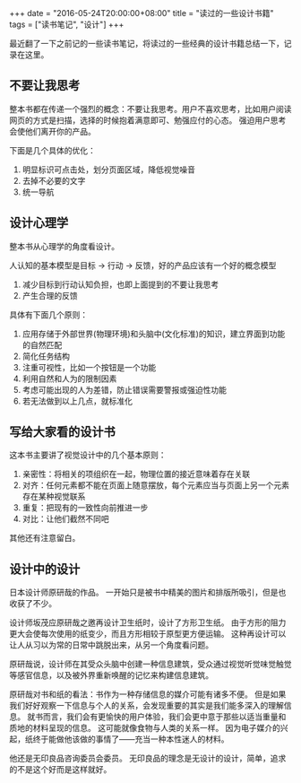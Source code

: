 +++
date = "2016-05-24T20:00:00+08:00"
title = "读过的一些设计书籍"
tags = ["读书笔记", "设计"]
+++

最近翻了一下之前记的一些读书笔记，将读过的一些经典的设计书籍总结一下，记录在这里。

## 不要让我思考

整本书都在传递一个强烈的概念：不要让我思考。用户不喜欢思考，比如用户阅读网页的方式是扫描，选择的时候抱着满意即可、勉强应付的心态。
强迫用户思考会使他们离开你的产品。

下面是几个具体的优化：

1. 明显标识可点击处，划分页面区域，降低视觉噪音
1. 去掉不必要的文字
1. 统一导航

## 设计心理学

整本书从心理学的角度看设计。

人认知的基本模型是目标 -> 行动 -> 反馈，好的产品应该有一个好的概念模型

1. 减少目标到行动认知负担，也即上面提到的不要让我思考
1. 产生合理的反馈

具体有下面几个原则：

1. 应用存储于外部世界(物理环境)和头脑中(文化标准)的知识，建立界面到功能的自然匹配
1. 简化任务结构
1. 注重可视性，比如一个按钮是一个功能
1. 利用自然和人为的限制因素
1. 考虑可能出现的人为差错，防止错误需要警报或强迫性功能
1. 若无法做到以上几点，就标准化


## 写给大家看的设计书

这本书主要讲了视觉设计中的几个基本原则：

1. 亲密性：将相关的项组织在一起，物理位置的接近意味着存在关联
1. 对齐：任何元素都不能在页面上随意摆放，每个元素应当与页面上另一个元素存在某种视觉联系
1. 重复：把现有的一致性向前推进一步
1. 对比：让他们截然不同吧

其他还有注意留白。

## 设计中的设计

日本设计师原研哉的作品。
一开始只是被书中精美的图片和排版所吸引，但是也收获了不少。

设计师坂茂应原研哉之邀再设计卫生纸时，设计了方形卫生纸。
由于方形的阻力更大会使每次使用的纸变少，而且方形相较于原型更方便运输。
这种再设计可以让人从习以为常的日常中跳脱出来，从另一个角度看问题。

原研哉说，设计师在其受众头脑中创建一种信息建筑，受众通过视觉听觉味觉触觉等感官信息，以及被外界重新唤醒的记忆来构建信息建筑。

原研哉对书和纸的看法：书作为一种存储信息的媒介可能有诸多不便。
但是如果我们好好观察一下信息与个人的关系，会发现重要的其实是我们能多深入的理解信息。
就书而言，我们会有更愉快的用户体验，我们会更中意于那些以适当重量和质地的材料呈现的信息。
这可能就像食物与人类的关系一样。
因为电子媒介的兴起，纸终于能做他该做的事情了——充当一种本性迷人的材料。

他还是无印良品咨询委员会委员。
无印良品的理念是无设计的设计，简单，追求的不是这个好而是这样就好。
